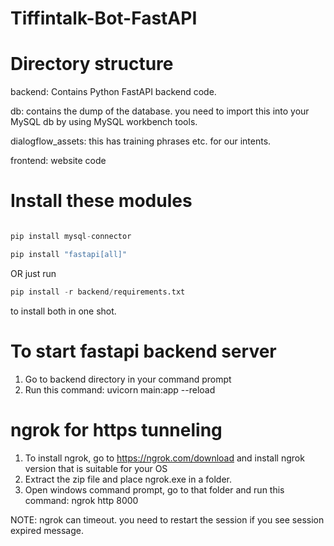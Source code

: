 # Tiffintalk-Bot-FastAPI



Directory structure
===================
backend: Contains Python FastAPI backend code.

db: contains the dump of the database. you need to import this into your MySQL db by using MySQL workbench tools.

dialogflow_assets: this has training phrases etc. for our intents.

frontend: website code



Install these modules
======================

```python

pip install mysql-connector

pip install "fastapi[all]"
```

OR just run 
```python 
pip install -r backend/requirements.txt 
```
 to install both in one shot.

To start fastapi backend server
================================
1. Go to backend directory in your command prompt
2. Run this command: uvicorn main:app --reload

ngrok for https tunneling
================================
1. To install ngrok, go to https://ngrok.com/download and install ngrok version that is suitable for your OS
2. Extract the zip file and place ngrok.exe in a folder.
3. Open windows command prompt, go to that folder and run this command: ngrok http 8000

NOTE: ngrok can timeout. you need to restart the session if you see session expired message.

